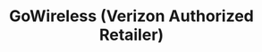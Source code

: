 ---
title: "GoWireless (Verizon Authorized Retailer)"
url: /north-syracuse/gowireless-verizon-authorized-retailer/
shop: mobile phone
---